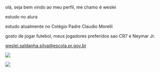 olá, seja bem vindo ao meu perfil, me chamo é weslei 

estudo no alura

estudo atualmente no Colégio Padre Claudio Morelli

gosto de jogar futebol, meus jogadores preferidos sao CR7 e Neymar Jr.

weslei.saldanha.silva@escola.pr.gov.br

![](https://editorial.uefa.com/resources/0290-1bb5efad911e-34663507a72c-1000/format/wide1/cristiano_ronaldo_with_ucl_trophy_photo.jpeg?imwidth=2048)


![](https://www.fcbarcelona.com/fcbarcelona/photo/2024/03/08/3983f5e0-d7fc-4fdf-8908-d7f9d513ce5b/NEYMAR.JPG)

